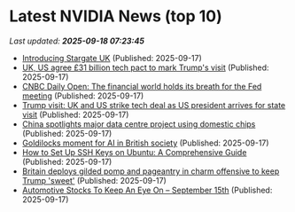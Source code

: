 # Latest NVIDIA News (top 10)
_Last updated: **2025-09-18 07:23:45**_

- [Introducing Stargate UK](https://openai.com/index/introducing-stargate-uk/) (Published: 2025-09-17)
- [UK, US agree £31 billion tech pact to mark Trump's visit](https://www.rte.ie/news/business/2025/0917/1533887-uk-us-agree-l31-billion-tech-pact-to-mark-trumps-visit/) (Published: 2025-09-17)
- [CNBC Daily Open: The financial world holds its breath for the Fed meeting](https://www.cnbc.com/2025/09/17/cnbc-daily-open-the-financial-world-holds-its-breath-for-the-fed-meeting.html) (Published: 2025-09-17)
- [Trump visit: UK and US strike tech deal as US president arrives for state visit](https://www.independent.ie/world-news/britain/trump-visit-uk-and-us-strike-tech-deal-as-us-president-arrives-for-state-visit/a1913981932.html) (Published: 2025-09-17)
- [China spotlights major data centre project using domestic chips](https://economictimes.indiatimes.com/tech/technology/china-spotlights-major-data-centre-project-using-domestic-chips/articleshow/123937239.cms) (Published: 2025-09-17)
- [Goldilocks moment for AI in British society](https://www.computerweekly.com/blog/Cliff-Sarans-Enterprise-blog/Goldilocks-moment-for-AI-in-British-society) (Published: 2025-09-17)
- [How to Set Up SSH Keys on Ubuntu: A Comprehensive Guide](https://www.digitalocean.com/community/tutorials/how-to-set-up-ssh-keys-on-ubuntu-22-04) (Published: 2025-09-17)
- [Britain deploys gilded pomp and pageantry in charm offensive to keep Trump 'sweet'](https://www.usatoday.com/story/news/world/2025/09/17/britain-uk-charm-offensive-trump-visit/85987987007/) (Published: 2025-09-17)
- [Automotive Stocks To Keep An Eye On – September 15th](https://www.etfdailynews.com/2025/09/17/automotive-stocks-to-keep-an-eye-on-september-15th/) (Published: 2025-09-17)
